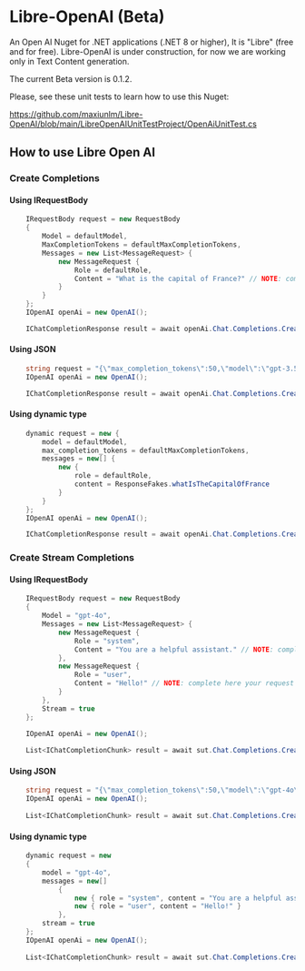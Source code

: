 # Libre-OpenAI (Beta)
An Open AI Nuget for .NET applications (.NET 8 or higher), It is "Libre" (free and for free).
Libre-OpenAI is under construction, for now we are working only in Text Content generation.

The current Beta version is 0.1.2.

Please, see these unit tests to learn how to use this Nuget:

https://github.com/maxiunlm/Libre-OpenAI/blob/main/LibreOpenAIUnitTestProject/OpenAiUnitTest.cs

## How to use Libre Open AI
### Create Completions
#### Using IRequestBody
```cs
    IRequestBody request = new RequestBody
    {
        Model = defaultModel,
        MaxCompletionTokens = defaultMaxCompletionTokens,
        Messages = new List<MessageRequest> {
            new MessageRequest {
                Role = defaultRole,
                Content = "What is the capital of France?" // NOTE: complete here your request question
            }
        }
    };
    IOpenAI openAi = new OpenAI();

    IChatCompletionResponse result = await openAi.Chat.Completions.Create(request);
```
#### Using JSON
```cs
    string request = "{\"max_completion_tokens\":50,\"model\":\"gpt-3.5-turbo\",\"messages\":[{\"role\":\"user\",\"content\":\"What is the capital of France?\"}],\"n\":1}";
    IOpenAI openAi = new OpenAI();

    IChatCompletionResponse result = await openAi.Chat.Completions.Create(request);
```
#### Using dynamic type
```cs
    dynamic request = new {
        model = defaultModel,
        max_completion_tokens = defaultMaxCompletionTokens,
        messages = new[] {
            new {
                role = defaultRole,
                content = ResponseFakes.whatIsTheCapitalOfFrance
            }
        }
    };
    IOpenAI openAi = new OpenAI();

    IChatCompletionResponse result = await openAi.Chat.Completions.Create(request);
```
### Create Stream Completions
#### Using IRequestBody
```cs
    IRequestBody request = new RequestBody
    {
        Model = "gpt-4o",
        Messages = new List<MessageRequest> {
            new MessageRequest {
                Role = "system",
                Content = "You are a helpful assistant." // NOTE: complete here your request question
            },
            new MessageRequest {
                Role = "user",
                Content = "Hello!" // NOTE: complete here your request question
            }
        },
        Stream = true
    };

    IOpenAI openAi = new OpenAI();
    
    List<IChatCompletionChunk> result = await sut.Chat.Completions.CreateStream(request);
```
#### Using JSON
```cs
    string request = "{\"max_completion_tokens\":50,\"model\":\"gpt-4o\",\"messages\":[{\"role\":\"user\",\"content\":\"What is the capital of France?\"}],\"n\":1}";
    IOpenAI openAi = new OpenAI();
    
    List<IChatCompletionChunk> result = await sut.Chat.Completions.CreateStream(request);
```
#### Using dynamic type
```cs
    dynamic request = new
    {
        model = "gpt-4o",
        messages = new[]
            {
                new { role = "system", content = "You are a helpful assistant." },
                new { role = "user", content = "Hello!" }
            },
        stream = true
    };
    IOpenAI openAi = new OpenAI();
    
    List<IChatCompletionChunk> result = await sut.Chat.Completions.CreateStream(request);
```
